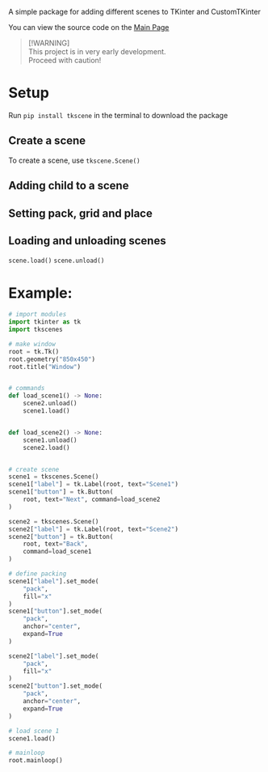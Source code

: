 A simple package for adding different scenes to TKinter and CustomTKinter

You can view the source code on the [Main Page](https://github.com/TonyLovesCoding/tkscenes)

> [!WARNING]\
> This project is in very early development.\
> Proceed with caution!

# Setup
Run `pip install tkscene` in the terminal to download the package

## Create a scene
To create a scene, use `tkscene.Scene()`

## Adding child to a scene

## Setting pack, grid and place

## Loading and unloading scenes
`scene.load()`
`scene.unload()`

# Example:
```python
# import modules
import tkinter as tk
import tkscenes

# make window
root = tk.Tk()
root.geometry("850x450")
root.title("Window")


# commands
def load_scene1() -> None:
    scene2.unload()
    scene1.load()


def load_scene2() -> None:
    scene1.unload()
    scene2.load()


# create scene
scene1 = tkscenes.Scene()
scene1["label"] = tk.Label(root, text="Scene1")
scene1["button"] = tk.Button(
    root, text="Next", command=load_scene2
)

scene2 = tkscenes.Scene()
scene2["label"] = tk.Label(root, text="Scene2")
scene2["button"] = tk.Button(
    root, text="Back",
    command=load_scene1
)

# define packing
scene1["label"].set_mode(
    "pack",
    fill="x"
)
scene1["button"].set_mode(
    "pack",
    anchor="center",
    expand=True
)

scene2["label"].set_mode(
    "pack",
    fill="x"
)
scene2["button"].set_mode(
    "pack",
    anchor="center",
    expand=True
)

# load scene 1
scene1.load()

# mainloop
root.mainloop()

```
